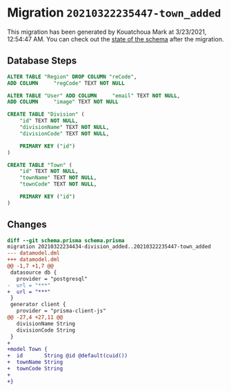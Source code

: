 # Migration `20210322235447-town_added`

This migration has been generated by Kouatchoua Mark at 3/23/2021, 12:54:47 AM.
You can check out the [state of the schema](./schema.prisma) after the migration.

## Database Steps

```sql
ALTER TABLE "Region" DROP COLUMN "reCode",
ADD COLUMN     "regCode" TEXT NOT NULL

ALTER TABLE "User" ADD COLUMN     "email" TEXT NOT NULL,
ADD COLUMN     "image" TEXT NOT NULL

CREATE TABLE "Division" (
    "id" TEXT NOT NULL,
    "divisionName" TEXT NOT NULL,
    "divisionCode" TEXT NOT NULL,

    PRIMARY KEY ("id")
)

CREATE TABLE "Town" (
    "id" TEXT NOT NULL,
    "townName" TEXT NOT NULL,
    "townCode" TEXT NOT NULL,

    PRIMARY KEY ("id")
)
```

## Changes

```diff
diff --git schema.prisma schema.prisma
migration 20210322234434-division_added..20210322235447-town_added
--- datamodel.dml
+++ datamodel.dml
@@ -1,7 +1,7 @@
 datasource db {
   provider = "postgresql"
-  url = "***"
+  url = "***"
 }
 generator client {
   provider = "prisma-client-js"
@@ -27,4 +27,11 @@
   divisionName String
   divisionCode String
 }
+
+model Town {
+  id       String @id @default(cuid())
+  townName String
+  townCode String
+
+}
```


